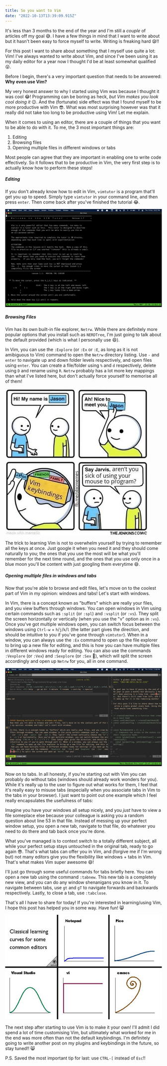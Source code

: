 ```yaml
---
title: So you want to Vim
date: "2022-10-13T13:39:09.915Z"
---
```


It's less than 3 months to the end of the year and I'm still a *couple* of articles off my goal :sweat_smile:. I have a few things in mind that I want to write about but it hasn't been easy to force myself to write. Writing is freaking hard :sleepy:!!

For this post I want to share about something that I myself use quite a lot: Vim! I've always wanted to write about Vim, and since I've been using it as my daily editor for a year now I thought I'd be at least somewhat qualified :stuck_out_tongue_closed_eyes:.

Before I begin, there's a very important question that needs to be answered: **Why even use Vim?**

My very honest answer to why I started using Vim was because I thought it was cool :joy:! Programming can be boring as heck, *but Vim makes you look cool doing it* :wink:. And the (fortunate) side effect was that I found myself to be more productive with Vim :sunglasses:. What was most surprising however was that it really did not take too long to be productive using Vim! Let me explain.

When it comes to using an editor, there are a couple of things that you want to be able to do with it. To me, the 3 most important things are:

1. Editing
2. Browsing files
3. Opening multiple files in different windows or tabs

Most people can agree that they are important in enabling one to write code effectively. So it follows that to be productive in Vim, the very first step is to actually know how to perform these steps!

##### Editing
If you don't already know how to edit in Vim, `vimtutor` is a program that'll get you up to speed. Simply type `vimtutor` in your command line, and then press `enter`. Then come back after you've finished the tutorial :joy:.

![vimtutor](./vimtutor.png)


##### Browsing Files
Vim has its own built-in file explorer, `Netrw`. While there are definitely more popular options that you install such as `NERDTree`, I'm just going to talk about the default provided (which is what I personally use :smile:).

In Vim, you can use the `:Explore` (or `:Ex` or `:E`, as long as it is not amibiguous to Vim) command to open the `Netrw` directory listing. Use `-` and `enter` to navigate up and down folder levels respectively, and open files using `enter`. You can create a file/folder using `%` and `d` respectively, delete using `D` and rename using `R`. `Netrw` probably has a lot more key mappings than what I've listed here, but don't actually force yourself to memorise all of them!

![Vim keybindings meme](./vim-keybindings.png)

The trick to learning Vim is not to overwhelm yourself by trying to remember all the keys at once. Just google it when you need it and they should come naturally to you; the ones that you use the most will be what you'll remember for the next time round, and the ones that you use only once in a blue moon you'll be content with just googling them everytime :smile:.

##### Opening multiple files in windows and tabs
Now that you're able to browse and edit files, let's move on to the coolest part of Vim in my opinion: windows and tabs! Let's start with windows.

In Vim, there is a concept known as "buffers" which are really your files, and you view buffers through windows. You can open windows in Vim using certain commands such as `:split` (or `:spl`) and `:vsplit` (or `:vs`). They split the screen  horizontally or vertically (when you use the "v" option as in `:vs`). Once you've got multiple windows open, you can switch focus between the windows using `Ctrl-w` + `h`/`j`/`k`/`l` (the latter part gives the direction, and should be intuitive to you if you've gone through `vimtutor`). When in a window, you can always use the `:Ex` command to open up the file explorer to bring up a new file for editing, and this is how you can have multiple files in different windows ready for editing. You can also use the commands `:Vexplore` (or `:Vex`) and `:Sexplore` (or `:Sex` :see_no_evil:), which will split the screen accordingly and open up `Netrw` for you, all in one command.

![Vim split windows](./split-windows.png)

Now on to tabs. In all honesty, if you're starting out with Vim you can probably do without tabs (windows should already work wonders for you). While it's really up to the user to figure out what works for them, I feel that it's really easy to misuse tabs (especially when you associate tabs in Vim to the tabs in your browser). I just want to point out one example which I feel really encapsulates the usefulness of tabs:

Imagine you have your windows all setup nicely, and you *just* have to view a file someplace else because your colleague is asking you a random question about line 53 in that file. Instead of messing up your perfect window setup, you open a new tab, navigate to that file, do whatever you need to do there and tab back once you're done.

What you've managed is to context switch to a totally different subject, all while your perfect setup stays untouched in the original tab, ready to go again :sunglasses:. That's what tabs can offer you in Vim, and (forgive me if I'm wrong but) not many editors give you the flexibility like windows + tabs in Vim. That's what makes Vim super awesome :smile:!

I'll just go through some useful commands for tabs briefly here. You can open a new tab using the command `:tabnew`. This new tab is a completely new view, and you can do any window shenanigans you know in it. To navigate between tabs, use `gt` and `gT` to navigate forwards and backwards respectively. Lastly, to close a tab, use `:tabclose`.

That's all I have to share for today! If you're interested in learning/using Vim, I hope this post has helped you in some way. Have fun! :smile_cat:

![editor learning curve](./editor-learning-curves.jpg)

The next step after starting to use Vim is to make it your own! I'll admit I did spend a lot of time customising Vim, but ultimately what worked for me in the end was more often than not the default keybindings. I'm definitely going to write another post on my plugins and keybindings in the future, so stay tuned!! :smile_cat:

P.S. Saved the most important tip for last: use `CTRL-[` instead of `Esc`!!
